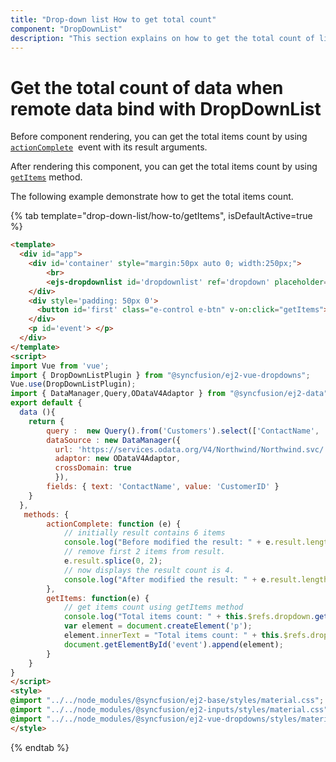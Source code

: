 ```yaml
---
title: "Drop-down list How to get total count"
component: "DropDownList"
description: "This section explains on how to get the total count of list items of the Syncfusion Vue drop-down list component."
---
```


# Get the total count of data when remote data bind with DropDownList

Before component rendering, you can get the total items count by using
[`actionComplete`](../../api/drop-down-list/#actioncomplete)
&nbsp;event with its result arguments.

After rendering this component, you can get the total items count by using
[`getItems`](../../api/drop-down-list/#getitems) method.

The following example demonstrate how to get the total items count.

{% tab template="drop-down-list/how-to/getItems", isDefaultActive=true %}

```html
<template>
  <div id="app">
    <div id='container' style="margin:50px auto 0; width:250px;">
        <br>
        <ejs-dropdownlist id='dropdownlist' ref='dropdown' placeholder='Select a customer' :actionComplete='actionComplete' :dataSource='dataSource' :query='query' :fields='fields'></ejs-dropdownlist>
    </div>
    <div style='padding: 50px 0'>
      <button id='first' class="e-control e-btn" v-on:click="getItems"> Get items</button>
    </div>
    <p id='event'> </p>
  </div>
</template>
<script>
import Vue from 'vue';
import { DropDownListPlugin } from "@syncfusion/ej2-vue-dropdowns";
Vue.use(DropDownListPlugin);
import { DataManager,Query,ODataV4Adaptor } from "@syncfusion/ej2-data";
export default {
  data (){
    return {
        query :  new Query().from('Customers').select(['ContactName', 'CustomerID']).take(6),
        dataSource : new DataManager({
          url: 'https://services.odata.org/V4/Northwind/Northwind.svc/',
          adaptor: new ODataV4Adaptor,
          crossDomain: true
          }),
        fields: { text: 'ContactName', value: 'CustomerID' }
    }
  },
   methods: {
        actionComplete: function (e) {
            // initially result contains 6 items
            console.log("Before modified the result: " + e.result.length);
            // remove first 2 items from result.
            e.result.splice(0, 2);
            // now displays the result count is 4.
            console.log("After modified the result: " + e.result.length);
        },
        getItems: function(e) {
            // get items count using getItems method
            console.log("Total items count: " + this.$refs.dropdown.getItems().length);
            var element = document.createElement('p');
            element.innerText = "Total items count: " + this.$refs.dropdown.getItems().length;
            document.getElementById('event').append(element);
        }
    }
}
</script>
<style>
@import "../../node_modules/@syncfusion/ej2-base/styles/material.css";
@import "../../node_modules/@syncfusion/ej2-inputs/styles/material.css";
@import "../../node_modules/@syncfusion/ej2-vue-dropdowns/styles/material.css";
</style>
```

{% endtab %}